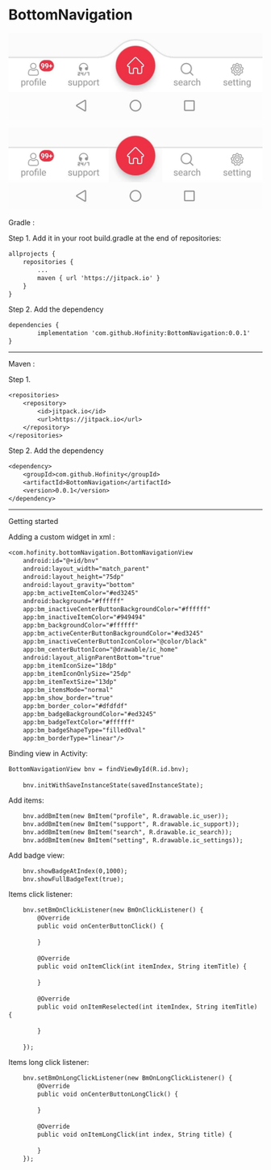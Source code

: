 # BottomNavigation

![Alt text](screenshots/center_curved_border.jpg?raw=true "Curved")

![Alt text](screenshots/linear_border.jpg?raw=true "Linear")


Gradle :

Step 1. Add it in your root build.gradle at the end of repositories:

	allprojects {
		repositories {
			...
			maven { url 'https://jitpack.io' }
		}
	}
  
  Step 2. Add the dependency

	dependencies {
	        implementation 'com.github.Hofinity:BottomNavigation:0.0.1'
	}
	
  -------------------------------------------------------------------------
  
  Maven :
  
  Step 1. 
  
  	<repositories>
		<repository>
		    <id>jitpack.io</id>
		    <url>https://jitpack.io</url>
		</repository>
	</repositories>
  
  Step 2. Add the dependency

	<dependency>
	    <groupId>com.github.Hofinity</groupId>
	    <artifactId>BottomNavigation</artifactId>
	    <version>0.0.1</version>
	</dependency>

  -------------------------------------------------------------------------


Getting started

  Adding a custom widget in xml :

    <com.hofinity.bottomNavigation.BottomNavigationView
        android:id="@+id/bnv"
        android:layout_width="match_parent"
        android:layout_height="75dp"
        android:layout_gravity="bottom"
        app:bm_activeItemColor="#ed3245"
        android:background="#ffffff"
        app:bm_inactiveCenterButtonBackgroundColor="#ffffff"
        app:bm_inactiveItemColor="#949494"
        app:bm_backgroundColor="#ffffff"
        app:bm_activeCenterButtonBackgroundColor="#ed3245"
        app:bm_inactiveCenterButtonIconColor="@color/black"
        app:bm_centerButtonIcon="@drawable/ic_home"
        android:layout_alignParentBottom="true"
        app:bm_itemIconSize="18dp"
        app:bm_itemIconOnlySize="25dp"
        app:bm_itemTextSize="13dp"
        app:bm_itemsMode="normal"
        app:bm_show_border="true"
        app:bm_border_color="#dfdfdf"
        app:bm_badgeBackgroundColor="#ed3245"
        app:bm_badgeTextColor="#ffffff"
        app:bm_badgeShapeType="filledOval"
        app:bm_borderType="linear"/>


  Binding view in Activity:
  
	BottomNavigationView bnv = findViewById(R.id.bnv);
	
        bnv.initWithSaveInstanceState(savedInstanceState);
	
  Add items:
  
        bnv.addBmItem(new BmItem("profile", R.drawable.ic_user));
        bnv.addBmItem(new BmItem("support", R.drawable.ic_support));
        bnv.addBmItem(new BmItem("search", R.drawable.ic_search));
        bnv.addBmItem(new BmItem("setting", R.drawable.ic_settings));

  Add badge view:
  
        bnv.showBadgeAtIndex(0,1000);
        bnv.showFullBadgeText(true);
	
  Items click listener:

        bnv.setBmOnClickListener(new BmOnClickListener() {
            @Override
            public void onCenterButtonClick() {

            }

            @Override
            public void onItemClick(int itemIndex, String itemTitle) {
                
            }

            @Override
            public void onItemReselected(int itemIndex, String itemTitle) {

            }

        });
	
  Items long click listener:

        bnv.setBmOnLongClickListener(new BmOnLongClickListener() {
            @Override
            public void onCenterButtonLongClick() {

            }

            @Override
            public void onItemLongClick(int index, String title) {

            }
        });
